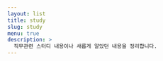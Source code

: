 ```yaml
---
layout: list
title: study
slug: study
menu: true
description: >
  직무관련 스터디 내용이나 새롭게 알았던 내용을 정리합니다.
---
```


